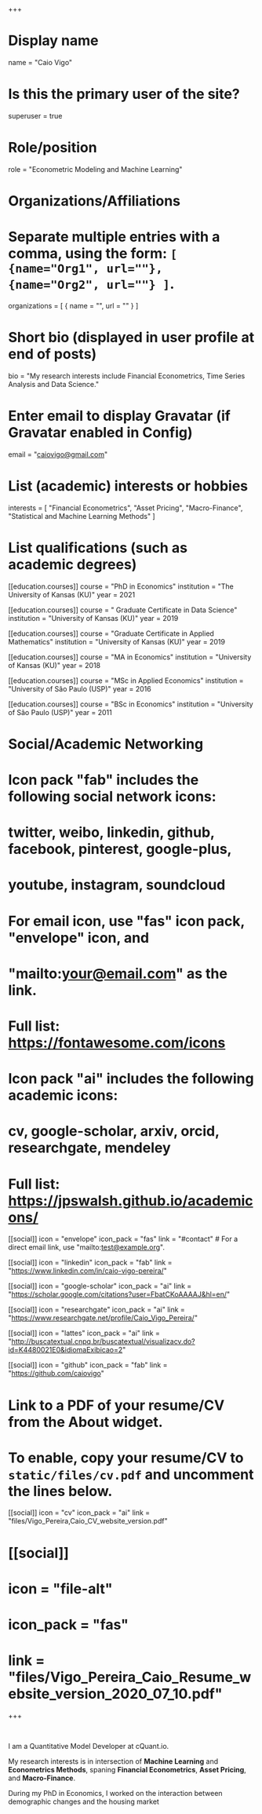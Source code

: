 +++
# Display name
name = "Caio Vigo"

# Is this the primary user of the site?
superuser = true

# Role/position
role = "Econometric Modeling and Machine Learning"

# Organizations/Affiliations
#   Separate multiple entries with a comma, using the form: `[ {name="Org1", url=""}, {name="Org2", url=""} ]`.
organizations = [ { name = "", url = "" } ]

# Short bio (displayed in user profile at end of posts)
bio = "My research interests include Financial Econometrics, Time Series Analysis and Data Science."

# Enter email to display Gravatar (if Gravatar enabled in Config)
email = "caiovigo@gmail.com"

# List (academic) interests or hobbies
interests = [
  "Financial Econometrics",
  "Asset Pricing",
  "Macro-Finance",
  "Statistical and Machine Learning Methods"
]

# List qualifications (such as academic degrees)
[[education.courses]]
  course = "PhD in Economics"
  institution = "The University of Kansas (KU)"
  year = 2021
  
[[education.courses]]
  course = "  Graduate Certificate in Data Science"
  institution = "University of Kansas (KU)"
  year = 2019
  
[[education.courses]]
  course = "Graduate Certificate in Applied Mathematics"
  institution = "University of Kansas (KU)"
  year = 2019  

[[education.courses]]
  course = "MA in Economics"
  institution = "University of Kansas (KU)"
  year = 2018

[[education.courses]]
  course = "MSc in Applied Economics"
  institution = "University of São Paulo (USP)"
  year = 2016
  
[[education.courses]]
  course = "BSc in Economics"
  institution = "University of São Paulo (USP)"
  year = 2011  

# Social/Academic Networking
#
# Icon pack "fab" includes the following social network icons:
#
#   twitter, weibo, linkedin, github, facebook, pinterest, google-plus,
#   youtube, instagram, soundcloud
#
#   For email icon, use "fas" icon pack, "envelope" icon, and
#   "mailto:your@email.com" as the link.
#
#   Full list: https://fontawesome.com/icons
#
# Icon pack "ai" includes the following academic icons:
#
#   cv, google-scholar, arxiv, orcid, researchgate, mendeley
#
#   Full list: https://jpswalsh.github.io/academicons/

[[social]]
  icon = "envelope"
  icon_pack = "fas"
  link = "#contact"  # For a direct email link, use "mailto:test@example.org".

[[social]]
  icon = "linkedin"
  icon_pack = "fab"
  link = "https://www.linkedin.com/in/caio-vigo-pereira/"

[[social]]
  icon = "google-scholar"
  icon_pack = "ai"
  link = "https://scholar.google.com/citations?user=FbatCKoAAAAJ&hl=en/"

[[social]]
  icon = "researchgate"
  icon_pack = "ai"
  link = "https://www.researchgate.net/profile/Caio_Vigo_Pereira/"
  
[[social]]
  icon = "lattes"
  icon_pack = "ai"
  link = "http://buscatextual.cnpq.br/buscatextual/visualizacv.do?id=K4480021E0&idiomaExibicao=2"

[[social]]
  icon = "github"
  icon_pack = "fab"
  link = "https://github.com/caiovigo"

# Link to a PDF of your resume/CV from the About widget.
# To enable, copy your resume/CV to `static/files/cv.pdf` and uncomment the lines below.
[[social]]
  icon = "cv"
  icon_pack = "ai"
  link = "files/Vigo_Pereira,Caio_CV_website_version.pdf"

# [[social]]
#   icon = "file-alt"
#   icon_pack = "fas"
#   link = "files/Vigo_Pereira_Caio_Resume_website_version_2020_07_10.pdf"

+++

<!-- I am a Ph.D. candidate in Economics at the University of Kansas (KU). I hold a MA in Economics from University of Kansas (KU) (2018), a MSc in Applied Economics from the University of São Paulo (USP) (2016), and a BSc in Economics from the University of São Paulo (USP) (2011). -->

<br>

I am a Quantitative Model Developer at cQuant.io.

My research interests is in intersection of **Machine Learning** and **Econometrics Methods**, spaning
 **Financial Econometrics**, **Asset Pricing**, and **Macro-Finance**.

During my PhD in Economics, I worked on the interaction between demographic changes and the housing market




<!-- 
I infrequently blog about random things.
I am a Ph.D. candidate in Economics with research interests in

I will be in the 2020-21 job market, and available for virtual interviews at any time, including the 2021 AEA/ASSA/AFA annual meetings.

My **job market paper** can be found {{% staticref "publication/A_ML_Factor-Based_Interpretation_Bond_Risk_Premia_US" %}}**here**. {{% /staticref %}}

I have experience in Economics, with emphasis on Quantitative and Econometric Methods, Macro-Finance and Financial Econometrics.

I work mainly with the following subjects: Asset Pricing and Econometrics in Finance.

I am also a reviewer of the Brazilian Journal of Finance (RBFin) and the Journal of Management Science and Engineering (JMSE). Currently, I've been teaching Introduction to Econometrics at the University of Kansas. -->
